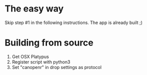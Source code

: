 # The easy way
Skip step #1 in the following instructions. The app is already built ;)

# Building from source

1. Get OSX Platypus
2. Register script with python3
3. Set "canopenr" in drop settings as protocol


